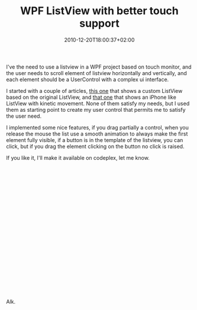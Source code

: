 ﻿---
title: "WPF ListView with better touch support"
description: ""
date: 2010-12-20T18:00:37+02:00
draft: false
tags: [WPF]
categories: [WPF]
---
I've the need to use a listview in a WPF project based on touch monitor, and the user needs to scroll element of listview horizontally and vertically, and each element should be a UserControl with a complex ui interface.

I started with a couple of articles, [this one](http://www.codeproject.com/KB/WPF/DraggableListView.aspx) that shows a custom ListView based on the original ListView, and [that one](http://blogs.claritycon.com/blogs/kevin_marshall/archive/2007/10/18/3332.aspx) that shows an iPhone like ListView with kinetic movement. None of them satisfy my needs, but I used them as starting point to create my user control that permits me to satisfy the user need.

I implemented some nice features, if you drag partially a control, when you release the mouse the list use a smooth animation to always make the first element fully visible, if a button is in the template of the listview, you can click, but if you drag the element clicking on the button no click is raised.

If you like it, I'll make it available on codeplex, let me know.

<object width="425" height="344"><param name="movie" value="http://www.youtube.com/v/XYfAFiDn0Ao?hl=en&amp;hd=1"><embed src="http://www.youtube.com/v/XYfAFiDn0Ao?hl=en&amp;hd=1" type="application/x-shockwave-flash" width="425" height="344"></object>

Alk.

